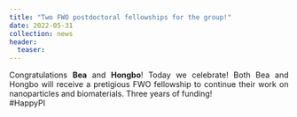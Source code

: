 ```yaml
---
title: "Two FWO postdoctoral fellowships for the group!"
date: 2022-05-31
collection: news
header:
  teaser: 
---
```


<p align= "justify">
Congratulations <b>Bea</b> and <b>Hongbo</b>!
Today we celebrate! Both Bea and Hongbo will receive a pretigious FWO fellowship to continue their work on nanoparticles and biomaterials. Three years of funding! <br> #HappyPI

<br>
